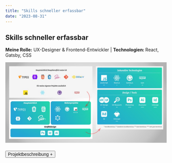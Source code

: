 ```yaml
---
title: "Skills schneller erfassbar"
date: "2023-08-31"
---
```


## Skills schneller erfassbar

<p style="font-size: var(--fs-sm); line-height: var(--lh-base); color: var(--col-gray)"><strong>Meine Rolle:</strong> UX-Designer & Frontend-Entwickler | <strong>Technologien: </strong>React, Gatsby, CSS</p>

![Vereinsseite der Tagesmütter](../images/SkillsRework.jpg)

<div class="description-button" style="padding-top: 0.5rem; border-top: 1px solid var(--col-lightgray)">
    <button style="font-size: var(--fs-sm); color: var(--col-darkgray); font-weight: var(--fw-bold);">Projektbeschreibung +</button>
</div>

<div class="project-description" style="padding-bottom: 0.5rem; height: 0; overflow: hidden; transition: height 1s ease; interpolate-size: allow-keywords; border-bottom: 1px solid var(--col-lightgray)">

#### Herausforderung

Die Darstellung meiner beruflichen Fähigkeiten wirkte zerstreut und es wurden nicht alle Fragen (z. B. für Recruiter) beantwortet. Alle meine Fähigkeiten sollten übersichtlicher und leichter erfassbar zusammengefasst und zudem der aktuelle Wissenstand gezeigt werden.

#### User-Research

- Rückmeldungen von Recruitern und Fragen an Freunde und Bekannte zeigte auf, dass die bisherige Darstellung zu unübersichtlich war und nicht klar war, was genau meine Fähigkeiten und wie sie verteilt sind.

#### Vorgehen

1. Grober **Aufbau im Grafikprogramm** Inkscape erstellt, um die einzelnen Bereiche zu strukturieren und die Farbgebung zu testen.
2. Finetuning und Umsetzung mit **CSS** im Projekt.
3. Anpassen der Formulierungen und Hinzufügen von **ausgeschriebenen Technologienamen,** um die Übersichtlichkeit zu erhöhen.
4. Darstellung der **Wissensstände mit kleinen Sternen** unter den Logos und einer Legende unten drunter.
5. **Test und Validierung** der Änderungen mit **Heuristic Markup** und einem **5-Sekunden-Test.**

#### Ergebnis

Meine Kenntnisse sind jetzt schneller erfassbar und werden leichter verstanden, außerdem wirkt alles viel ruhiger und geordneter.<br/><br/>

</div>
